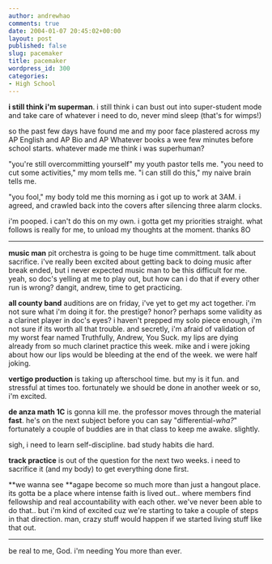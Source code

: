 ```yaml
---
author: andrewhao
comments: true
date: 2004-01-07 20:45:02+00:00
layout: post
published: false
slug: pacemaker
title: pacemaker
wordpress_id: 300
categories:
- High School
---
```


**i still think i'm superman**. i still think i can bust out into super-student mode and take care of whatever i need to do, never mind sleep (that's for wimps!)

so the past few days have found me and my poor face plastered across my AP English and AP Bio and AP Whatever books a wee few minutes before school starts. whatever made me think i was superhuman?

"you're still overcommitting yourself" my youth pastor tells me. "you need to cut some activities," my mom tells me. "i can still do this," my naive brain tells me.

"you fool," my body told me this morning as i got up to work at 3AM. i agreed, and crawled back into the covers after silencing three alarm clocks.

i'm pooped. i can't do this on my own. i gotta get my priorities straight. what follows is really for me, to unload my thoughts at the moment. thanks  8O

-------------------------------

**music man** pit orchestra is going to be huge time committment. talk about sacrifice. i've really been excited about getting back to doing music after break ended, but i never expected music man to be this difficult for me. yeah, so doc's yelling at me to play out, but how can i do that if every other run is wrong? dangit, andrew, time to get practicing.

**all county band** auditions are on friday, i've yet to get my act together. i'm not sure what i'm doing it for. the prestige? honor? perhaps some validity as a clarinet player in doc's eyes? i haven't prepped my solo piece enough, i'm not sure if its worth all that trouble. and secretly, i'm afraid of validation of my worst fear named Truthfully, Andrew, You Suck. my lips are dying already from so much clarinet practice this week. mike and i were joking about how our lips would be bleeding at the end of the week. we were half joking.

**vertigo production** is taking up afterschool time. but my is it fun. and stressful at times too. fortunately we should be done in another week or so, i'm excited.

**de anza math 1C** is gonna kill me. the professor moves through the material **fast**. he's on the next subject before you can say "differential-_wha?_" fortunately a couple of buddies are in that class to keep me awake. slightly.

sigh, i need to learn self-discipline. bad study habits die hard.

**track practice** is out of the question for the next two weeks. i need to sacrifice it (and my body) to get everything done first.

**we wanna see **agape become so much more than just a hangout place. its gotta be a place where intense faith is lived out.. where members find fellowship and real accountability with each other. we've never been able to do that.. but i'm kind of excited cuz we're starting to take a couple of steps in that direction. man, crazy stuff would happen if we started living stuff like that out.

-------------------------------

be real to me, God. i'm needing You more than ever.
